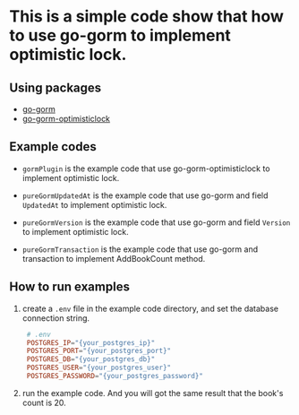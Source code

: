 # This is a simple code show that how to use go-gorm to implement optimistic lock.

## Using packages

- [go-gorm](https://github.com/go-gorm/gorm)
- [go-gorm-optimisticlock](https://github.com/go-gorm/optimisticlock)


## Example codes

- `gormPlugin` is the example code that use go-gorm-optimisticlock to implement optimistic lock.

- `pureGormUpdatedAt` is the example code that use go-gorm and field `UpdatedAt` to implement optimistic lock.

- `pureGormVersion` is the example code that use go-gorm and field `Version` to implement optimistic lock.
- `pureGormTransaction` is the example code that use go-gorm and transaction to implement AddBookCount method.

## How to run examples

1. create a `.env` file in the example code directory, and set the database connection string.

   ```toml
    # .env
    POSTGRES_IP="{your_postgres_ip}"
    POSTGRES_PORT="{your_postgres_port}"
    POSTGRES_DB="{your_postgres_db}"
    POSTGRES_USER="{your_postgres_user}"
    POSTGRES_PASSWORD="{your_postgres_password}"
   ```
2. run the example code. And you will got the same result that the book's count is 20.